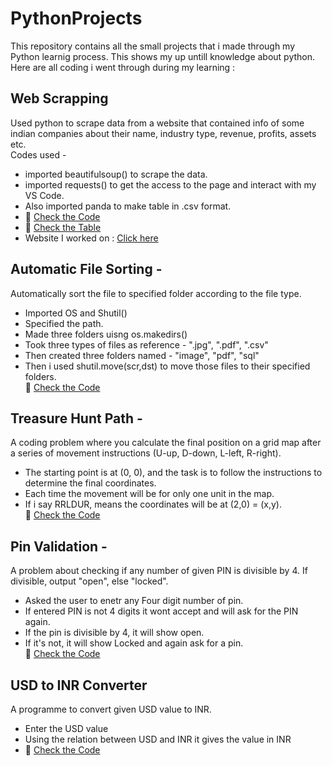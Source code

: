 # PythonProjects
This repository contains all the small projects that i made through my Python learnig process. This shows my up untill knowledge about python.
Here are all coding i went through during my learning :  
## Web Scrapping
Used python to scrape data from a website that contained info of some indian companies about their name, industry type, revenue, profits, assets etc.  
Codes used -  
- imported beautifulsoup() to scrape the data.
- imported requests() to get the access to the page and interact with my VS Code.
- Also imported panda to make table in .csv format.  
- 🔗 [Check the Code](./WebScraping.py)  
- 🔗 [Check the Table](./companies.csv)
- Website I worked on : [Click here](https://en.wikipedia.org/wiki/List_of_largest_companies_in_India)
## Automatic File Sorting -
Automatically sort the file to specified folder according to the file type.  

- Imported OS and Shutil()  
- Specified the path.  
- Made three folders uisng os.makedirs()  
- Took three types of files as reference - ".jpg", ".pdf", ".csv"  
- Then created three folders named - "image", "pdf", "sql"  
- Then i used shutil.move(scr,dst) to move those files to their specified folders.  
🔗 [Check the Code](./AutomaticFileSorting.py)
## Treasure Hunt Path -
A coding problem where you calculate the final position on a grid map after a series of movement instructions (U-up, D-down, L-left, R-right).  
  
- The starting point is at (0, 0), and the task is to follow the instructions to determine the final coordinates.  
- Each time the movement will be for only one unit in the map.
- If i say RRLDUR, means the coordinates will be at (2,0) = (x,y).  
🔗 [Check the Code](./TreasureHunt.py)
## Pin Validation -
A problem about checking if any number of given PIN is divisible by 4. If divisible, output "open", else "locked".  

  
- Asked the user to enetr any Four digit number of pin.
- If entered PIN is not 4 digits it wont accept and will ask for the PIN again. 
- If the pin is divisible by 4, it will show open.  
- If it's not, it will show Locked and again ask for a pin.  
🔗 [Check the Code](./PinValidation.py)
## USD to INR Converter
A programme to convert given USD value to INR.  

- Enter the USD value
- Using the relation between USD and INR it gives the value in INR
- 🔗 [Check the Code](./USDtoINR.py)

